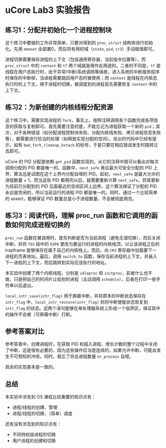 # uCore Lab3 实验报告

## 练习1：分配并初始化一个进程控制块

这个练习中要做的工作非常简单，只要对得到的 `proc_struct` 结构体进行初始化。先用 `memset` 全部置0，而后将有用的域（`state`, `pid`, `cr3`）手动赋值即可。

进程切换需要保存进程的上下文（包括通用寄存器、当前指令位置等），而 `proc_struct` 中的 `context` 和 `tf` 两个域就是用作此用途的。二者的不同是，`tf` 是线程在用户态执行时，由于异常/中断/系统调用等缘故，进入系统的中断服务程序时保存的中断帧，当进程需要跳回用户态时被使用；而 `context` 是线程在内核态执行时的上下文，用于进程的切换，被调度到的进程首先需要恢复 `context` 中的上下文。

## 练习2：为新创建的内核线程分配资源

这个练习中，需要实现进程的 `fork`，事实上，按照注释调用各个函数完成各项信息的获取与复制即可。首先需要注意的是，不能忘记为进程获取一个新的 `pid`；其次，对于各种错误（如分配进程控制块失败、分配内核栈失败、拷贝进程信息失败等），都需要进行恰当的处理（如释放实现分配的空间）。给出的代码中已经有提示，如有 `bad_fork_cleanup_kstack` 的标号，于是只要在相应错误发生时跳转过去即可。

uCore 的 PID 分配是依赖 `get_pid` 函数实现的，从它的注释中就可以看出对每次调用分配的 PID 都是唯一的。函数中，`next_safe` 表征最大可安全分配的 PID 上界，算法总是试图在这个上界内分配自增的 PID。起初，`next_safe` 是最大允许的进程数量 + 1，而当这些 PID 都用完以后，就需要重新计算 `next_safe`，将其更新为目前已分配到的 PID 后面最近的空闲区间上边界。这个算法保证了分配的 PID 永远是空闲的，所以当前运行的进程 PID 都是唯一的。同时，通过一个比较简单的 assert，能够保证 PID 数量总是小于进程数量，不会被彻底用完。

## 练习3：阅读代码，理解 proc_run 函数和它调用的函数如何完成进程切换的

`proc_run` 函数在被调用时，首先判断是否为当前进程（避免无谓切换），而后关闭中断，并将 `TSS` 段中的 `ESP0` 更改为要运行的进程的内核栈顶，以让该进程之后的 trapframe 能够保存在属于自己的内核栈上。而后，向 `CR3` 寄存器中加载要下一进程的页表地址。最后，调用 `switch_to` 函数，保存当前进程的上下文，并装入下一进程的上下文，而后跳转到实际应该执行的地址。

本实验中创建了两个内核线程，分别是 `idleproc` 和 `initproc`，前者什么也不做，只是把自己的时间片让给别的进程（主动调用 `schedule`），后者在打印一些字符串以后退出。

`local_intr_save(intr_flag)` 用于屏蔽中断，并将原本的中断状态保存在 `intr_flag` 中，`local_intr_restore(intr_flag)` 则将中断使能状态恢复到 `intr_flag` 的状态。这两个语句能够在单处理器系统上形成一个临界区，保证其中的操作不会被（可屏蔽中断）打断。

## 参考答案对比

参考答案中，创建进程时，在获取 PID 和插入进程、增长计数的整个过程中关闭了中断，这是很有必要的，因为这些操作应当是连续的，如果允许中断，可能会发生不可预知的冲突。同时，我忘了将总进程数量 `nr_process` 自增。

其余的实现基本是一致的。

## 总结

本实验中涉及到 OS 课程比较重要的知识点有：

* 进程/线程的创建、管理
* 进程/线程的切换、（简单）调度

还有没有涉及到的知识点有：

* 不同特权级进程的切换
* 用户进程的创建和切换
